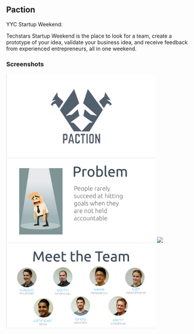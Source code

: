 ## Paction

YYC Startup Weekend:

Techstars Startup Weekend is the place to look for a team, create a prototype of your idea, validate your business idea, and receive feedback from experienced entrepreneurs, all in one weekend.

### Screenshots

<img src="https://github.com/connka/accountabuddies/blob/master/src/images/Paction-Logo.png" width =400>

<img src="https://github.com/connka/accountabuddies/blob/master/src/images/Paction-Problem.png" width =400>

<img src="https://github.com/connka/accountabuddies/blob/master/src/images/Paction-Solution.gif" width =400>

<img src="https://github.com/connka/accountabuddies/blob/master/src/images/Paction-Team.png" width =400>
